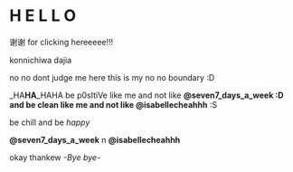 # H E L L O
谢谢 for clicking hereeeee!!!

konnichiwa dajia 

no no dont judge me here this is my no no boundary :D 

_HA**HA**_HAHA be p0sItiVe like me and not like ****@seven7_days_a_week** :D and be clean like me and not like **@isabellecheahhh**** :S 

be chill and be _happy_

**@seven7_days_a_week** n **@isabellecheahhh**

okay thankew _-Bye bye-_

